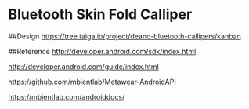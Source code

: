 # Bluetooth Skin Fold Calliper

##Design
https://tree.taiga.io/project/deano-bluetooth-callipers/kanban

##Reference
http://developer.android.com/sdk/index.html

http://developer.android.com/guide/index.html

https://github.com/mbientlab/Metawear-AndroidAPI

https://mbientlab.com/androiddocs/
